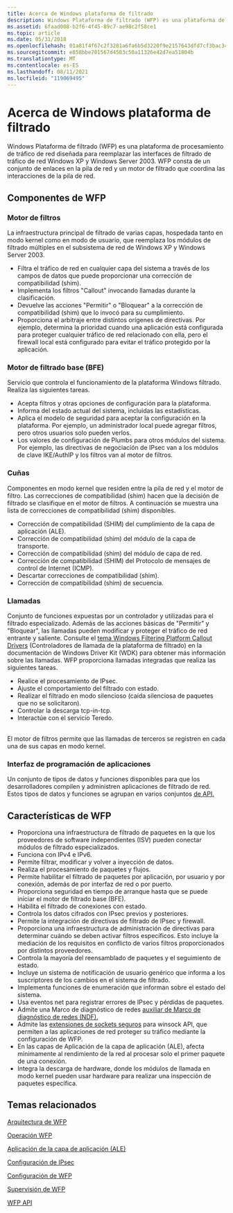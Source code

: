 ```yaml
---
title: Acerca de Windows plataforma de filtrado
description: Windows Plataforma de filtrado (WFP) es una plataforma de procesamiento de tráfico de red diseñada para reemplazar las interfaces de filtrado de tráfico de red Windows XP y Windows Server 2003.
ms.assetid: 6faad008-b2f6-4f45-89c7-ae98c2f58ce1
ms.topic: article
ms.date: 05/31/2018
ms.openlocfilehash: 01a81f4f67c2f3281a6fa6b5d3220f9e2157643dfd7cf3bac34ea55743024946
ms.sourcegitcommit: e858bbe701567d4583c50a11326e42d7ea51804b
ms.translationtype: MT
ms.contentlocale: es-ES
ms.lasthandoff: 08/11/2021
ms.locfileid: "119069495"
---
```

# <a name="about-windows-filtering-platform"></a>Acerca de Windows plataforma de filtrado

Windows Plataforma de filtrado (WFP) es una plataforma de procesamiento de tráfico de red diseñada para reemplazar las interfaces de filtrado de tráfico de red Windows XP y Windows Server 2003. WFP consta de un conjunto de enlaces en la pila de red y un motor de filtrado que coordina las interacciones de la pila de red.

## <a name="the-wfp-components"></a>Componentes de WFP

### <a name="filter-engine"></a>Motor de filtros

La infraestructura principal de filtrado de varias capas, hospedada tanto en modo kernel como en modo de usuario, que reemplaza los módulos de filtrado múltiples en el subsistema de red de Windows XP y Windows Server 2003.

-   Filtra el tráfico de red en cualquier capa del sistema a través de los campos de datos que puede proporcionar una corrección de compatibilidad (shim).
-   Implementa los filtros "Callout" invocando llamadas durante la clasificación.
-   Devuelve las acciones "Permitir" o "Bloquear" a la corrección de compatibilidad (shim) que lo invocó para su cumplimiento.
-   Proporciona el arbitraje entre distintos orígenes de directivas. Por ejemplo, determina la prioridad cuando una aplicación está configurada para proteger cualquier tráfico de red relacionado con ella, pero el firewall local está configurado para evitar el tráfico protegido por la aplicación.<br/>

### <a name="base-filtering-engine-bfe"></a>Motor de filtrado base (BFE)

Servicio que controla el funcionamiento de la plataforma Windows filtrado. Realiza las siguientes tareas.

-   Acepta filtros y otras opciones de configuración para la plataforma.
-   Informa del estado actual del sistema, incluidas las estadísticas.
-   Aplica el modelo de seguridad para aceptar la configuración en la plataforma. Por ejemplo, un administrador local puede agregar filtros, pero otros usuarios solo pueden verlos.<br/>
-   Los valores de configuración de Plumbs para otros módulos del sistema. Por ejemplo, las directivas de negociación de IPsec van a los módulos de clave IKE/AuthIP y los filtros van al motor de filtros.<br/>

### <a name="shims"></a>Cuñas

Componentes en modo kernel que residen entre la pila de red y el motor de filtro. Las correcciones de compatibilidad (shim) hacen que la decisión de filtrado se clasifique en el motor de filtros. A continuación se muestra una lista de correcciones de compatibilidad (shim) disponibles.

-   Corrección de compatibilidad (SHIM) del cumplimiento de la capa de aplicación (ALE).
-   Corrección de compatibilidad (shim) del módulo de la capa de transporte.
-   Corrección de compatibilidad (shim) del módulo de capa de red.
-   Corrección de compatibilidad (SHIM) del Protocolo de mensajes de control de Internet (ICMP).
-   Descartar correcciones de compatibilidad (shim).
-   Corrección de compatibilidad (shim) de secuencia.

### <a name="callouts"></a>Llamadas

Conjunto de funciones expuestas por un controlador y utilizadas para el filtrado especializado. Además de las acciones básicas de "Permitir" y "Bloquear", las llamadas pueden modificar y proteger el tráfico de red entrante y saliente. Consulte el [tema Windows Filtering Platform Callout Drivers](/windows-hardware/drivers/network/windows-filtering-platform-callout-drivers2) (Controladores de llamada de la plataforma de filtrado) en la documentación de Windows Driver Kit (WDK) para obtener más información sobre las llamadas. WFP proporciona llamadas integradas que realiza las siguientes tareas.<br/>

-   Realice el procesamiento de IPsec.
-   Ajuste el comportamiento del filtrado con estado.
-   Realizar el filtrado en modo silencioso (caída silenciosa de paquetes que no se solicitaron).
-   Controlar la descarga tcp-in-tcp.
-   Interactúe con el servicio Teredo.

<br/> El motor de filtros permite que las llamadas de terceros se registren en cada una de sus capas en modo kernel.<br/>

### <a name="application-programming-interface"></a>Interfaz de programación de aplicaciones

Un conjunto de tipos de datos y funciones disponibles para que los desarrolladores compilen y administren aplicaciones de filtrado de red. Estos tipos de datos y funciones se agrupan en varios conjuntos [de API.](api-sets.md)

## <a name="wfp-features"></a>Características de WFP

-   Proporciona una infraestructura de filtrado de paquetes en la que los proveedores de software independientes (ISV) pueden conectar módulos de filtrado especializados.
-   Funciona con IPv4 e IPv6.
-   Permite filtrar, modificar y volver a inyección de datos.
-   Realiza el procesamiento de paquetes y flujos.
-   Permite habilitar el filtrado de paquetes por aplicación, por usuario y por conexión, además de por interfaz de red o por puerto.
-   Proporciona seguridad en tiempo de arranque hasta que se puede iniciar el motor de filtrado base (BFE).
-   Habilita el filtrado de conexiones con estado.
-   Controla los datos cifrados con IPsec previos y posteriores.
-   Permite la integración de directivas de filtrado de IPsec y firewall.
-   Proporciona una infraestructura de administración de directivas para determinar cuándo se deben activar filtros específicos. Esto incluye la mediación de los requisitos en conflicto de varios filtros proporcionados por distintos proveedores.
-   Controla la mayoría del reensamblado de paquetes y el seguimiento de estado.
-   Incluye un sistema de notificación de usuario genérico que informa a los suscriptores de los cambios en el sistema de filtrado.
-   Implementa funciones de enumeración que informan sobre el estado del sistema.
-   Usa eventos net para registrar errores de IPsec y pérdidas de paquetes.
-   Admite una Marco de diagnóstico de redes [auxiliar de Marco de diagnóstico de redes (NDF).](/windows/desktop/NDF/extensible-helper-classes)
-   Admite las [extensiones de sockets seguros](/windows/desktop/WinSock/winsock-secure-socket-extensions) para winsock API, que permiten a las aplicaciones de red proteger su tráfico mediante la configuración de WFP.
-   En las capas de Aplicación de la capa de aplicación (ALE), afecta mínimamente al rendimiento de la red al procesar solo el primer paquete de una conexión.
-   Integra la descarga de hardware, donde los módulos de llamada en modo kernel pueden usar hardware para realizar una inspección de paquetes específica.

## <a name="related-topics"></a>Temas relacionados

<dl> <dt>

[Arquitectura de WFP](windows-filtering-platform-architecture-overview.md)
</dt> <dt>

[Operación WFP](basic-operation.md)
</dt> <dt>

[Aplicación de la capa de aplicación (ALE)](application-layer-enforcement--ale-.md)
</dt> <dt>

[Configuración de IPsec](ipsec-configuration.md)
</dt> <dt>

[Configuración de WFP](wfp-configuration.md)
</dt> <dt>

[Supervisión de WFP](wfp-monitoring.md)
</dt> <dt>

[WFP API](api-sets.md)
</dt> </dl>

 

